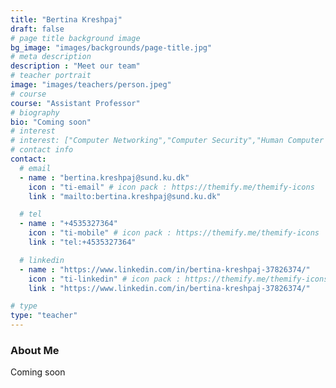 ```yaml
---
title: "Bertina	Kreshpaj"
draft: false
# page title background image
bg_image: "images/backgrounds/page-title.jpg"
# meta description
description : "Meet our team"
# teacher portrait
image: "images/teachers/person.jpeg"
# course
course: "Assistant Professor"
# biography
bio: "Coming soon"
# interest
# interest: ["Computer Networking","Computer Security","Human Computer Interfacing"]
# contact info
contact:
  # email
  - name : "bertina.kreshpaj@sund.ku.dk"
    icon : "ti-email" # icon pack : https://themify.me/themify-icons
    link : "mailto:bertina.kreshpaj@sund.ku.dk"

  # tel
  - name : "+4535327364"
    icon : "ti-mobile" # icon pack : https://themify.me/themify-icons
    link : "tel:+4535327364"

  # linkedin
  - name : "https://www.linkedin.com/in/bertina-kreshpaj-37826374/"
    icon : "ti-linkedin" # icon pack : https://themify.me/themify-icons
    link : "https://www.linkedin.com/in/bertina-kreshpaj-37826374/"

# type
type: "teacher"
---
```


### About Me

Coming soon